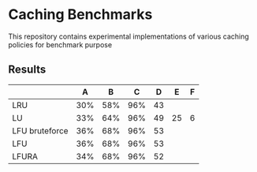 # Caching Benchmarks

This repository contains experimental implementations of various caching policies for benchmark purpose

## Results

|                | A   | B   | C   | D  | E  | F |
|----------------|-----|-----|-----|----|----|---|
| LRU            | 30% | 58% | 96% | 43 |    |   |
| LU             | 33% | 64% | 96% | 49 | 25 | 6 |
| LFU bruteforce | 36% | 68% | 96% | 53 |    |   |
| LFU            | 36% | 68% | 96% | 53 |    |   |
| LFURA          | 34% | 68% | 96% | 52 |    |   |